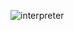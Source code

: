 ![interpreter](https://user-images.githubusercontent.com/61663422/153361539-8e38d3f7-6a97-4227-84ff-46a223e151e8.PNG)
